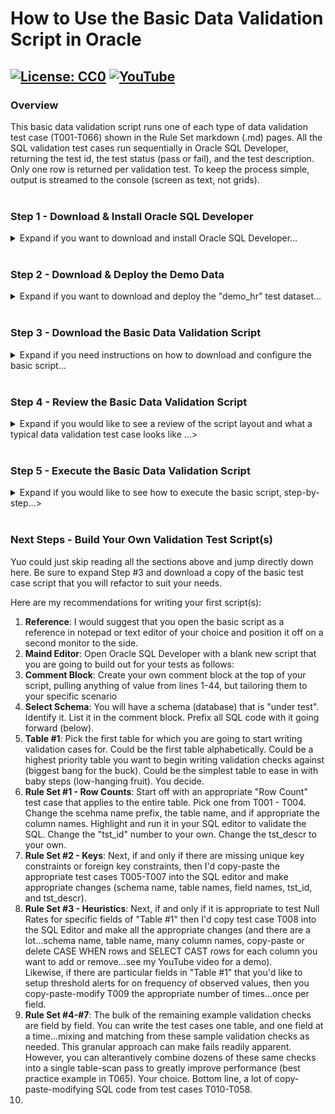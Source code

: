 # How to Use the Basic Data Validation Script in Oracle
[![License: CC0](https://img.shields.io/badge/License-CC0-red)](LICENSE "Creative Commons Zero License by DataResearchLabs (effectively = Public Domain")
[![YouTube](https://img.shields.io/badge/YouTube-DataResearchLabs-brightgreen)](http://www.DataResearchLabs.com)
---

### Overview
This basic data validation script runs one of each type of data validation test case (T001-T066) shown in the Rule Set markdown (.md) pages.  All the SQL validation test cases run sequentially in Oracle SQL Developer, returning the test id, the test status (pass or fail), and the test description.  Only one row is returned per validation test. To keep the process simple, output is streamed to the console (screen as text, not grids).
<br><br>

### Step 1 - Download & Install Oracle SQL Developer
<details><summary>Expand if you want to download and install Oracle SQL Developer...</summary><br>
   
1. Oracle provides a powerful SQL editor named "Oracle SQL Developer" for free download and use.  
2. If it is not already installed on your machine (and you're not using another database IDE like Toad), then download from <b>[here](https://www.oracle.com/tools/downloads/sqldev-downloads.html)</b> and install, following the prompts.
</details>
<br>

### Step 2 - Download & Deploy the Demo Data
<details><summary>Expand if you want to download and deploy the "demo_hr" test dataset...</summary><br>

If you'd like to run the test script as-is first, before copy-pasting the concepts out and applying to yuor own databases, then you will need to download and deploy the demo_hr test dataset.
1. Download the "demo_hr" schema / table definitions from <b>[here](https://raw.githubusercontent.com/DataResearchLabs/sql_scripts/main/oracle/data_validation_framework/demo_data/demo_hr_01_create_tables.sql)</b>.
2. Run the script on an Oracle server and database where you have permissions (local is fine too).
3. Download the "demo_hr" test data population script from <b>[here](https://raw.githubusercontent.com/DataResearchLabs/sql_scripts/main/oracle/data_validation_framework/demo_data/demo_hr_02_populate_tables.sql)</b>.
4. Run the script on the same Oracle server and database.
5. Using Oracle SQL Developer (or equivalent SQL IDE), confirm that the tables exist and the data is populated.
</details>
<br>

### Step 3 - Download the Basic Data Validation Script
<details><summary>Expand if you need instructions on how to download and configure the basic script...</summary><br>
   
1. Download the basic validation script from <b>[here](https://raw.githubusercontent.com/DataResearchLabs/sql_scripts/main/oracle/data_validation_framework/sql_scripts/dvf_basic_test_cases.sql)</b>.
2. Pick an appropriate directory in which to save the script.  Open your SQL Editor pointing to the appropriate Oracle Server and demo_hr schema.
</details>
<br>

### Step 4 - Review the Basic Data Validation Script
<details><summary>Expand if you would like to see a review of the script layout and what a typical data validation test case looks like ...></summary><br>

The script currently consists of 1,064 lines of SQL code broken down as follows:
* Lines 1-44 are the comment block header, containing notes and definitions
* Lines 45-1,064 are the 66 individual example validation test cases (written as SQL SELECTs)

A typical data validation test has SQL code that looks something like this: <br>  

<img src="https://github.com/DataResearchLabs/sql_scripts/blob/main/img/04_data_val_oracle_example_test_case_sql_code.png">

This test case validates that no carriage return (CR) or line feed (LF) characters exist in the last_name column across all rows. 

Notice the following aspects of the SQL code:
1. Each data validation test case is written as one or more SQL SELECT statements.

2. There is one (or more) **inner queries**  (lines 453-459 above)
    * These return many detail rows with business validation logic applied.  
    * The columns returned vary by validation test case, but typically have a primary key or unique key value returned so you can easily identify which row faile
    * There is also always a status field returned with a unique rejection code (eg: REJ-01 above) with the expected result (no CR or LFs), and the actual result including the position of the bad character in the source field.
    * Note that you can highlight and run just the inner query SELECT(s) to see all relevant rows with specific failure details    

3. There is one **outer query** (lines 449-452 and 461-462)
    * It rolls all the detail rows up to a single summary row with pass or fail judgment.
    * It returns column **tst_id** - the test ID (hard-coded when write script)
    * It returns column **status** - the test result (re-calculated with every test run).  Usually "P" for pass or "FAIL"...or add your own such as "WARN", "SKIP", or "BLOCK"
    * It returns column **tst_dscr** - the data validation test description (hard-coded when write script)
</details>
<br>

### Step 5 - Execute the Basic Data Validation Script
<details><summary>Expand if you would like to see how to execute the basic script, step-by-step...></summary><br>

Here are the steps to execute the basic script in Oracle SQL Developer (typical output show in the screenshot below).  
1. Open Oracle SQL Developer (or equivalent SQL Editor)
2. Blue Dot #1 - You must load the basic validation script into SQL Developer (or equivalent IDE)
3. Blue Dot #2 - Be sure to click the "Run script" button (or equivalent in other IDEs) so that all test cases will output to a single text document on screen (**not** as 66 separate grids)
4. Blue Dot #3 - The output is concisely laid out for all data validation test cases.  The red-boxed test case includes test_id (eg: T001) in column #1, followed by the status (eg: pass or fail) in column #2, and finally ends with the test description on the right in column #3 (because width varies so much want it on the end for better readability).
<img src="https://github.com/DataResearchLabs/sql_scripts/blob/main/img/05_data_val_oracle_run_results1.png">
</details>
<br>

### Next Steps - Build Your Own Validation Test Script(s)
Yuo could just skip reading all the sections above and jump directly down here.  Be sure to expand Step #3 and download a copy of the basic test case script that you will refactor to suit your needs.

Here are my recommendations for writing your first script(s):
1. **Reference**: I would suggest that you open the basic script as a reference in notepad or text editor of your choice and position it off on a second monitor to the side.
2. **Maind Editor**: Open Oracle SQL Developer with a blank new script that you are going to build out for your tests as follows:
3. **Comment Block**:  Create your own comment block at the top of your script, pulling anything of value from lines 1-44, but tailoring them to your specific scenario
4. **Select Schema**: You will have a schema (database) that is "under test".  Identify it.  List it in the comment block.  Prefix all SQL code with it going forward (below).
5. **Table #1**:  Pick the first table for which you are going to start writing validation cases for.  Could be the first table alphabetically. Could be a highest priority table you want to begin writing validation checks against (biggest bang for the buck).  Could be the simplest table to ease in with baby steps (low-hanging fruit).  You decide.
6. **Rule Set #1 - Row Counts**: Start off with an appropriate "Row Count" test case that applies to the entire table.  Pick one from T001 - T004.  Change the scehma name prefix, the table name, and if appropriate the column names.  Highlight and run it in your SQL editor to validate the SQL.  Change the "tst_id" number to your own.  Change the tst_descr to your own.
7. **Rule Set #2 - Keys**: Next, if and only if there are missing unique key constraints or foreign key constraints, then I'd copy-paste the appropriate test cases T005-T007 into the SQL editor and make appropriate changes (schema name, table names, field names, tst_id, and tst_descr).
8. **Rule Set #3 - Heuristics**: Next, if and only if it is appropriate to test Null Rates for specific fields of "Table #1" then I'd copy test case T008 into the SQL Editor and make all the appropriate changes (and there are a lot...schema name, table name, many column names, copy-paste or delete CASE WHEN rows and SELECT CAST rows for each  column you want to add or remove...see my YouTube video for a demo).<br>
Likewise, if there are particular fields in "Table #1" that you'd like to setup threshold alerts for on frequency of observed values, then you copy-paste-modify T009 the appropriate number of times...once per field.
9. **Rule Set #4-#7**: The bulk of the remaining example validation checks are field by field.  You can write the test cases one table, and one field at a time...mixing and matching from these sample validation checks as needed.  This granular approach can make fails readily apparent.  However, you can alterantively combine dozens of these same checks into a single table-scan pass to greatly improve performance (best practice example in T065).  Your choice.  Bottom line, a lot of copy-paste-modifying SQL code from test cases T010-T058.
10. 



